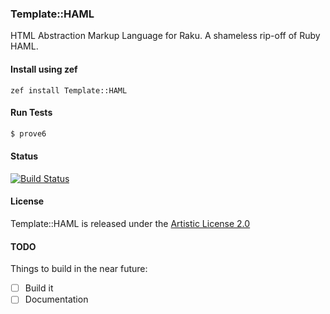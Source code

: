 
### Template::HAML

HTML Abstraction Markup Language for Raku.  A shameless rip-off of Ruby HAML.

#### Install using zef

```
zef install Template::HAML
```

#### Run Tests

```bash
$ prove6
```

#### Status

[![Build Status](https://travis-ci.org/rakuist/Template-HAML.svg?branch=master)](https://travis-ci.org/rakuist/Template-HAML)

#### License

Template::HAML is released under the [Artistic License 2.0](https://opensource.org/licenses/Artistic-2.0)

#### TODO

Things to build in the near future:

- [ ] Build it
- [ ] Documentation
